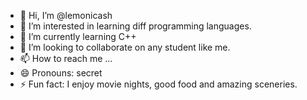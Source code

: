 - 👋 Hi, I’m @lemonicash
- 👀 I’m interested in learning diff programming languages.
- 🌱 I’m currently learning C++
- 💞️ I’m looking to collaborate on any student like me.
- 📫 How to reach me ...
- 😄 Pronouns: secret
- ⚡ Fun fact: I enjoy movie nights, good food and amazing sceneries.

<!---
lemonicash/lemonicash is a ✨ special ✨ repository because its `README.md` (this file) appears on your GitHub profile.
You can click the Preview link to take a look at your changes.
--->
